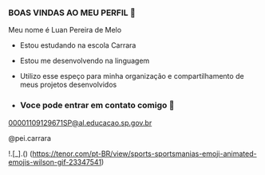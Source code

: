 ### BOAS VINDAS AO MEU PERFIL 🏐

Meu nome é Luan Pereira de Melo

* Estou estudando na escola Carrara
* Estou me desenvolvendo na linguagem
* Utilizo esse espeço para minha organização e compartilhamento de meus projetos desenvolvidos

* ### Voce pode entrar em contato comigo 📧

00001109129671SP@al.educacao.sp.gov.br

@pei.carrara

!.[_].()
(https://tenor.com/pt-BR/view/sports-sportsmanias-emoji-animated-emojis-wilson-gif-23347541)
